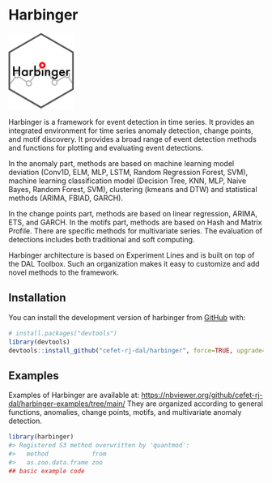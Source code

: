 
<!-- README.md is generated from README.Rmd. Please edit that file -->

# Harbinger

<img src='https://raw.githubusercontent.com/cefet-rj-dal/harbinger/master/inst/logo.png' align='centre' height='150' width='129'/>

<!-- badges: start -->
<!-- badges: end -->

Harbinger is a framework for event detection in time series. It provides
an integrated environment for time series anomaly detection, change
points, and motif discovery. It provides a broad range of event
detection methods and functions for plotting and evaluating event
detections.

In the anomaly part, methods are based on machine learning model
deviation (Conv1D, ELM, MLP, LSTM, Random Regression Forest, SVM),
machine learning classification model (Decision Tree, KNN, MLP, Naive
Bayes, Random Forest, SVM), clustering (kmeans and DTW) and statistical
methods (ARIMA, FBIAD, GARCH).

In the change points part, methods are based on linear regression,
ARIMA, ETS, and GARCH. In the motifs part, methods are based on Hash and
Matrix Profile. There are specific methods for multivariate series. The
evaluation of detections includes both traditional and soft computing.

Harbinger architecture is based on Experiment Lines and is built on top
of the DAL Toolbox. Such an organization makes it easy to customize and
add novel methods to the framework.

## Installation

You can install the development version of harbinger from
[GitHub](https://github.com) with:

``` r
# install.packages("devtools")
library(devtools)
devtools::install_github("cefet-rj-dal/harbinger", force=TRUE, upgrade="never")
```

## Examples

Examples of Harbinger are available at:
<https://nbviewer.org/github/cefet-rj-dal/harbinger-examples/tree/main/>
They are organized according to general functions, anomalies, change
points, motifs, and multivariate anomaly detection.

``` r
library(harbinger)
#> Registered S3 method overwritten by 'quantmod':
#>   method            from
#>   as.zoo.data.frame zoo
## basic example code
```
